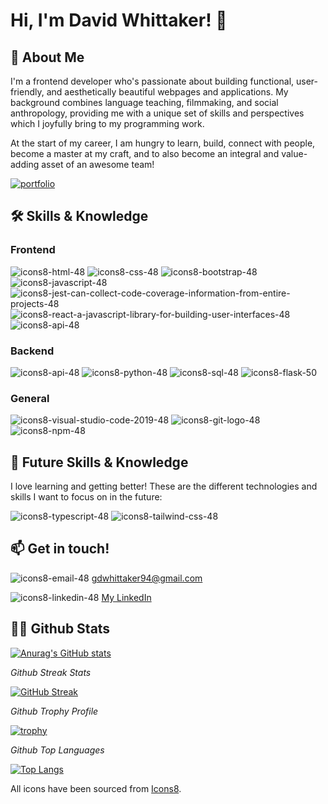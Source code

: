 # Hi, I'm David Whittaker! 👋


## 🚀 About Me

I'm a frontend developer who's passionate about building functional, user-friendly, and aesthetically beautiful webpages and applications. My background combines language teaching, filmmaking, and social anthropology, providing me with a unique set of skills and perspectives which I joyfully bring to my programming work. 

At the start of my career, I am hungry to learn, build, connect with people, become a master at my craft, and to also become an integral and value-adding asset of an awesome team!

[![portfolio](https://img.shields.io/badge/my_portfolio-000?style=for-the-badge&logo=ko-fi&logoColor=white)](https://gdwhittaker94.github.io//)

## 🛠 Skills & Knowledge
### Frontend 
![icons8-html-48](https://github.com/gdwhittaker94/gdwhittaker94/assets/105855731/f44d1360-49ce-4b05-aa31-bfbea8cc894b) 
![icons8-css-48](https://github.com/gdwhittaker94/gdwhittaker94/assets/105855731/de79e063-2d73-424f-ba77-c0cffe7ee89e) 
![icons8-bootstrap-48](https://github.com/gdwhittaker94/gdwhittaker94/assets/105855731/ce68195f-da9d-4a8c-91a6-9abb1de81fc4) 
![icons8-javascript-48](https://github.com/gdwhittaker94/gdwhittaker94/assets/105855731/a4cc2f63-2677-497a-b27e-7a835b836017) 
![icons8-jest-can-collect-code-coverage-information-from-entire-projects-48](https://github.com/gdwhittaker94/gdwhittaker94/assets/105855731/225bbbd6-2b9d-4bf1-b374-64441ca00efd) 
![icons8-react-a-javascript-library-for-building-user-interfaces-48](https://github.com/gdwhittaker94/gdwhittaker94/assets/105855731/74a0f260-d0bd-4e13-8931-3c0ac84c306e) 
![icons8-api-48](https://github.com/gdwhittaker94/gdwhittaker94/assets/105855731/afc59544-d225-438f-becc-1d08a82f6536) 

### Backend
![icons8-api-48](https://github.com/gdwhittaker94/gdwhittaker94/assets/105855731/afc59544-d225-438f-becc-1d08a82f6536) 
![icons8-python-48](https://github.com/gdwhittaker94/gdwhittaker94/assets/105855731/04adf1a3-1a3d-49a8-82a7-66022c9ebfd9) 
![icons8-sql-48](https://github.com/gdwhittaker94/gdwhittaker94/assets/105855731/5c3d775d-1fc9-4dbb-b460-65ef80c65029) 
![icons8-flask-50](https://github.com/gdwhittaker94/gdwhittaker94/assets/105855731/f47d6b72-4c8b-4fcd-afbb-2b0bfd570c56)  

### General 
![icons8-visual-studio-code-2019-48](https://github.com/gdwhittaker94/gdwhittaker94/assets/105855731/264a3d45-3a38-4923-9441-33411d5c11a2) ![icons8-git-logo-48](https://github.com/gdwhittaker94/gdwhittaker94/assets/105855731/396639bc-7c6c-4d41-9549-3bcf83f4b7bb) ![icons8-npm-48](https://github.com/gdwhittaker94/gdwhittaker94/assets/105855731/334b0c61-70fa-423b-b749-a341ec694f3f) 


## 📖 Future Skills & Knowledge
I love learning and getting better! These are the different technologies and skills I want to focus on in the future: 

![icons8-typescript-48](https://github.com/gdwhittaker94/gdwhittaker94/assets/105855731/b8deaa44-3f24-421d-8e52-ba09450b80f3)  ![icons8-tailwind-css-48](https://github.com/gdwhittaker94/gdwhittaker94/assets/105855731/5e7bee00-601b-49e6-b9c3-dc4c464f88ba)


## 📫 Get in touch!
![icons8-email-48](https://github.com/gdwhittaker94/gdwhittaker94/assets/105855731/48ae7cbc-30e7-40a5-97e6-40e6bb07b206)
<a href="mailto:gdwhittaker94@gmail.com" target="_blank">gdwhittaker94@gmail.com</a>

![icons8-linkedin-48](https://github.com/gdwhittaker94/gdwhittaker94/assets/105855731/1700abc0-bd39-45ba-b00b-9aa6306d6fe6)
<a href="https://www.linkedin.com/in/gdwhittaker/" target="_blank">My LinkedIn</a>


## 👨‍💻 Github Stats

[![Anurag's GitHub stats](https://github-readme-stats.vercel.app/api?username=gdwhittaker94&theme=dark)](https://github.com/anuraghazra/github-readme-stats)

*Github Streak Stats*

[![GitHub Streak](https://streak-stats.demolab.com/?user=gdwhittaker94&theme=dark)](https://git.io/streak-stats)

*Github Trophy Profile*

[![trophy](https://github-profile-trophy.vercel.app/?username=gdwhittaker94&theme=gruvbox)](https://github.com/ryo-ma/github-profile-trophy)

*Github Top Languages*

[![Top Langs](https://github-readme-stats.vercel.app/api/top-langs/?username=gdwhittaker94&theme=dark)](https://github.com/anuraghazra/github-readme-stats)


All icons have been sourced from <a target="_blank" href="https://icons8.com">Icons8</a>.
